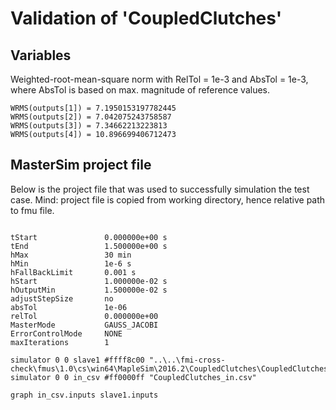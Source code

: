 # Validation of 'CoupledClutches'

## Variables
Weighted-root-mean-square norm with RelTol = 1e-3 and AbsTol = 1e-3, where
AbsTol is based on max. magnitude of reference values.

```
WRMS(outputs[1]) = 7.1950153197782445
WRMS(outputs[2]) = 7.042075243758587
WRMS(outputs[3]) = 7.34662213223813
WRMS(outputs[4]) = 10.896699406712473
```

## MasterSim project file

Below is the project file that was used to successfully simulation the test case.
Mind: project file is copied from working directory, hence relative path to fmu file.

```

tStart               0.000000e+00 s
tEnd                 1.500000e+00 s
hMax                 30 min
hMin                 1e-6 s
hFallBackLimit       0.001 s
hStart               1.000000e-02 s
hOutputMin           1.500000e-02 s
adjustStepSize       no
absTol               1e-06
relTol               0.000000e+00
MasterMode           GAUSS_JACOBI
ErrorControlMode     NONE
maxIterations        1

simulator 0 0 slave1 #ffff8c00 "..\..\fmi-cross-check\fmus\1.0\cs\win64\MapleSim\2016.2\CoupledClutches\CoupledClutches.fmu"
simulator 0 0 in_csv #ff0000ff "CoupledClutches_in.csv"

graph in_csv.inputs slave1.inputs

```

